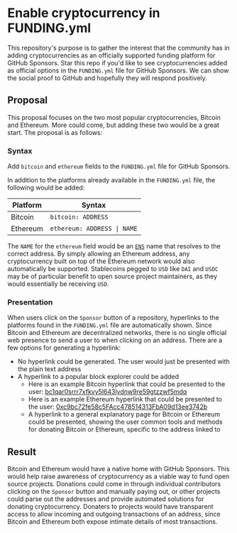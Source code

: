 # Enable cryptocurrency in FUNDING.yml

This repository's purpose is to gather the interest that the community has in adding cryptocurrencies as an officially supported funding platform for GitHub Sponsors. Star this repo if you'd like to see cryptocurrencies added as official options in the `FUNDING.yml` file for GitHub Sponsors. We can show the social proof to GitHub and hopefully they will respond positively.

## Proposal

This proposal focuses on the two most popular cryptocurrencies, Bitcoin and Ethereum. More could come, but adding these two would be a great start. The proposal is as follows:

### Syntax

Add `bitcoin` and `ethereum` fields to the `FUNDING.yml` file for GitHub Sponsors.

In addition to the platforms already available in the `FUNDING.yml` file, the following would be added:

| Platform | Syntax |
| --- | --- |
| Bitcoin | `bitcoin: ADDRESS` |
| Ethereum | `ethereum: ADDRESS \| NAME` |

The `NAME` for the `ethereum` field would be an [`ENS`](https://ens.domains/) name that resolves to the correct address. By simply allowing an Ethereum address, any cryptocurrency built on top of the Ethereum network would also automatically be supported. Stablecoins pegged to `USD` like `DAI` and `USDC` may be of particular benefit to open source project maintainers, as they would essentially be receiving `USD`.

### Presentation

When users click on the `Sponsor` button of a repository, hyperlinks to the platforms found in the `FUNDING.yml` file are automatically shown. Since Bitcoin and Ethereum are decentralized networks, there is no single official web presence to send a user to when clicking on an address. There are a few options for generating a hyperlink:

* No hyperlink could be generated. The user would just be presented with the plain text address
* A hyperlink to a popular block explorer could be added
  * Here is an example Bitcoin hyperlink that could be presented to the user: [bc1qar0srrr7xfkvy5l643lydnw9re59gtzzwf5mdq](https://btc.com/bc1qar0srrr7xfkvy5l643lydnw9re59gtzzwf5mdq)
  * Here is an example Ethereum hyperlink that could be presented to the user: [0xc9bc72fe58c5FAcc478514313FbA09d13ee3742b](https://etherscan.io/address/0xc9bc72fe58c5FAcc478514313FbA09d13ee3742b) 
  * A hyperlink to a general explanatory page for Bitcoin or Ethereum could be presented, showing the user common tools and methods for donating Bitcoin or Ethereum, specific to the address linked to

## Result

Bitcoin and Ethereum would have a native home with GitHub Sponsors. This would help raise awareness of cryptocurrency as a viable way to fund open source projects. Donations could come in through individual contributors clicking on the `Sponsor` button and manually paying out, or other projects could parse out the addresses and provide automated solutions for donating cryptocurrency. Donaters to projects would have transparent access to allow incoming and outgoing transactions of an address, since Bitcoin and Ethereum both expose intimate details of most transactions.
